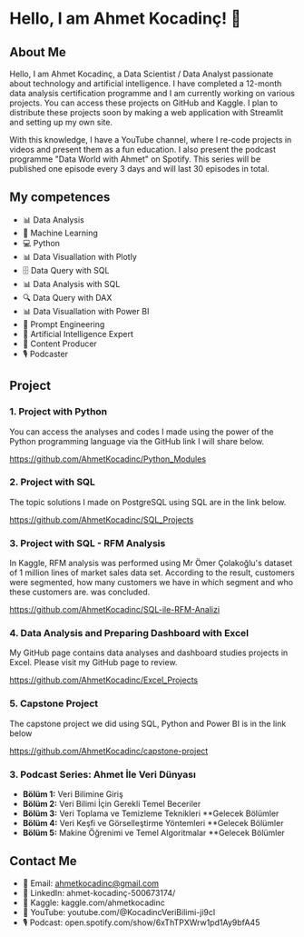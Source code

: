 # Hello, I am Ahmet Kocadinç! 👋

## About Me
Hello, I am Ahmet Kocadinç, a Data Scientist / Data Analyst passionate about technology and artificial intelligence. I have completed a 12-month data analysis certification programme and I am currently working on various projects. You can access these projects on GitHub and Kaggle. I plan to distribute these projects soon by making a web application with Streamlit and setting up my own site.

With this knowledge, I have a YouTube channel, where I re-code projects in videos and present them as a fun education. I also present the podcast programme "Data World with Ahmet" on Spotify. This series will be published one episode every 3 days and will last 30 episodes in total.

## My competences
- 📊 Data Analysis
- 🧠 Machine Learning
- 💻 Python
- 📊 Data Visuallation with Plotly
- 🗄️ Data Query with SQL
- 📊 Data Analysis with SQL
- 🔍 Data Query with DAX
- 📊 Data Visuallation with Power BI
- 📝 Prompt Engineering
- 🤖 Artificial Intelligence Expert
- 📝 Content Producer
- 🎙️ Podcaster

## Project
### 1. Project with Python

You can access the analyses and codes I made using the power of the Python programming language via the GitHub link I will share below.

https://github.com/AhmetKocadinc/Python_Modules

### 2. Project with SQL

The topic solutions I made on PostgreSQL using SQL are in the link below.

https://github.com/AhmetKocadinc/SQL_Projects

### 3. Project with SQL - RFM Analysis

In Kaggle, RFM analysis was performed using Mr Ömer Çolakoğlu's dataset of 1 million lines of market sales data set.
According to the result, customers were segmented, how many customers we have in which segment and who these customers are. 
was concluded. 

https://github.com/AhmetKocadinc/SQL-ile-RFM-Analizi

### 4. Data Analysis and Preparing Dashboard with Excel

My GitHub page contains data analyses and dashboard studies projects in Excel. Please visit my GitHub page to review.

https://github.com/AhmetKocadinc/Excel_Projects

### 5. Capstone Project

The capstone project we did using SQL, Python and Power BI is in the link below

https://github.com/AhmetKocadinc/capstone-project


### 3. Podcast Series: Ahmet İle Veri Dünyası
- **Bölüm 1:** Veri Bilimine Giriş
- **Bölüm 2:** Veri Bilimi İçin Gerekli Temel Beceriler
- **Bölüm 3:** Veri Toplama ve Temizleme Teknikleri **Gelecek Bölümler
- **Bölüm 4:** Veri Keşfi ve Görselleştirme Yöntemleri **Gelecek Bölümler
- **Bölüm 5:** Makine Öğrenimi ve Temel Algoritmalar **Gelecek Bölümler

## Contact Me
- 📧 Email: ahmetkocadinc@gmail.com
- 💼 LinkedIn: ahmet-kocadinç-500673174/
- 📝 Kaggle: kaggle.com/ahmetkocadinc
- 🎥 YouTube: youtube.com/@KocadincVeriBilimi-ji9cl
- 🎙️ Podcast: open.spotify.com/show/6xThTPXWrw1pd1Ay9bfA45
